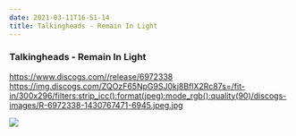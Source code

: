 ```yaml
---
date: 2021-03-11T16-51-14
title: Talkingheads - Remain In Light
---
```

### Talkingheads - Remain In Light

https://www.discogs.com//release/6972338 https://img.discogs.com/ZQOzF65NpG9SJ0kj8BflX2Rc87s=/fit-in/300x296/filters:strip_icc():format(jpeg):mode_rgb():quality(90)/discogs-images/R-6972338-1430767471-6945.jpeg.jpg

![](dayone-moment://BE12A8D1ABF84EA3B274A0686BD20A9A)
